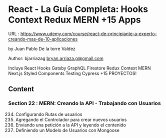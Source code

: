 # React - La Guía Completa: Hooks Context Redux MERN +15 Apps

URL : https://www.udemy.com/course/react-de-principiante-a-experto-creando-mas-de-10-aplicaciones

by Juan Pablo De la torre Valdez

Author: bjarriazag <bryan.arriaza.g@gmail.com>

Incluye React Hooks Gatsby GraphQL Firestore Redux Context MERN Next.js Styled Components Testing Cypress +15 PROYECTOS!

## Content

### Section 22 : MERN: Creando la API - Trabajando con Usuarios

234. Configurando Rutas de usuarios
235. Agregando el Controlador para crear nuevos usuarios
236. Enviando una petición a la API y leyendo el contenido
237. Definiendo un Modelo de Usuarios con Mongoose
